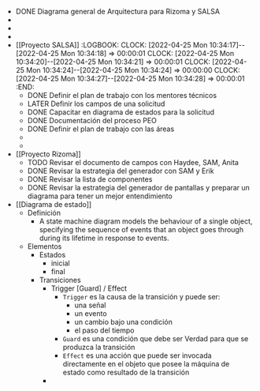 - DONE Diagrama general de Arquitectura para Rizoma y SALSA
-
-
-
- [[Proyecto SALSA]]
  :LOGBOOK:
  CLOCK: [2022-04-25 Mon 10:34:17]--[2022-04-25 Mon 10:34:18] =>  00:00:01
  CLOCK: [2022-04-25 Mon 10:34:20]--[2022-04-25 Mon 10:34:21] =>  00:00:01
  CLOCK: [2022-04-25 Mon 10:34:24]--[2022-04-25 Mon 10:34:24] =>  00:00:00
  CLOCK: [2022-04-25 Mon 10:34:27]--[2022-04-25 Mon 10:34:28] =>  00:00:01
  :END:
	- DONE Definir el plan de trabajo con los mentores técnicos
	- LATER Definir los campos de una solicitud
	- DONE Capacitar en diagrama de estados para la solicitud
	- DONE Documentación del proceso PEO
	- DONE Definir el plan de trabajo con las áreas
	-
	-
- [[Proyecto Rizoma]]
	- TODO Revisar el documento de campos con Haydee, SAM, Anita
	- DONE Revisar la estrategia del generador con SAM y Erik
	- DONE Revisar la lista de componentes
	- DONE Revisar la estrategia del generador de pantallas y preparar un diagrama para tener un mejor entendimiento
- [[Diagrama de estado]]
	- Definición
		- A state machine diagram models the behaviour of a single object, specifying the sequence of events that an object goes through during its lifetime in response to events.
	- Elementos
		- Estados
			- inicial
			- final
		- Transiciones
			- Trigger [Guard] / Effect
				- `Trigger` es la causa de la transición y puede ser:
					- una señal
					- un evento
					- un cambio bajo una condición
					- el paso del tiempo
				- `Guard` es una condición que debe ser Verdad para que se produzca la transición
				- `Effect` es una acción que puede ser invocada directamente en el objeto que posee la máquina de estado como resultado de la transición
			-